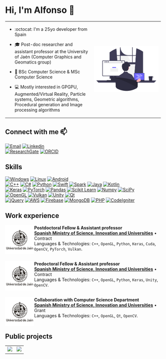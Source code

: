 # Hi, I'm Alfonso :wave:

<table style="border:none!important;">
    <tr>
        <td style="width:50%">
            <p>

- :octocat: I'm a 25yo developer from Spain 
        
- :mortar_board: Post-doc researcher and assistant professor at the University of Jaén (Computer Graphics and Geomatics group) 

- :page_with_curl: BSc Computer Science & MSc Computer Science 

- :computer: Mostly interested in GPGPU, Augmented/Virtual Reality, Particle systems, Geometric algorithms, Procedural generation and Image processing algorithms 
            </p>
        </td>
        <td style="width:40%">
            <img src="assets/introduction/programming.png"> 
        </td>
    </tr>
</table>

## Connect with me :mailbox:

[![Email](https://img.shields.io/badge/allopezr@ujaen.es-email-red?style=for-the-badge&logo=gmail&logoColor=white&labelColor=101010)](mailto:allopezr@ujaen.es) [![Linkedin](https://img.shields.io/badge/Alfonso_López_Ruiz-LinkedIn-green?style=for-the-badge&logo=LinkedIn&logoColor=white&labelColor=101010)](https://www.linkedin.com/in/alfonso-l%C3%B3pez-ruiz-7607331b7/)
</br>
[![ResearchGate](https://img.shields.io/badge/Alfonso_López_Ruiz-ResearchGate-orange?style=for-the-badge&logo=ResearchGate&logoColor=white&labelColor=101010)](https://www.researchgate.net/profile/Alfonso_Ruiz2) [![ORCID](https://img.shields.io/badge/0000_0003_1423_9496-ORCID-blue?style=for-the-badge&logo=ORCID&logoColor=white&labelColor=101010)](mailto:allopezr@ujaen.es)

## Skills

[![Windows](https://img.shields.io/badge/Windows-999999?style=for-the-badge&logo=windows&logoColor=white&labelColor=101010)]()
[![Linux](https://img.shields.io/badge/Linux-FA7343?style=for-the-badge&logo=linux&logoColor=white&labelColor=101010)]()
[![Android](https://img.shields.io/badge/Android-1575F9?style=for-the-badge&logo=android&logoColor=white&labelColor=101010)]()
</br>
[![C++](https://img.shields.io/badge/C++-FA7343?style=for-the-badge&logo=cplusplus&logoColor=white&labelColor=101010)]()
[![C#](https://img.shields.io/badge/C_Sharp-orange?style=for-the-badge&logo=cplusplus&logoColor=white&labelColor=101010)]()
[![Python](https://img.shields.io/badge/Python-1575F9?style=for-the-badge&logo=csharp&logoColor=white&labelColor=101010)]()
[![Swift](https://img.shields.io/badge/Swift-green?style=for-the-badge&logo=swift&logoColor=white&labelColor=101010)]()
[![Spark](https://img.shields.io/badge/Spark-purple?style=for-the-badge&logo=apachespark&logoColor=white&labelColor=101010)]()
[![Java](https://img.shields.io/badge/Java-007396?style=for-the-badge&logo=oracle&logoColor=white&labelColor=101010)]()
[![Kotlin](https://img.shields.io/badge/Kotlin-0095D5?style=for-the-badge&logo=kotlin&logoColor=white&labelColor=101010)]()
</br>
[![Keras](https://img.shields.io/badge/Keras-green?style=for-the-badge&logo=keras&logoColor=white&labelColor=101010)]()
[![PyTorch](https://img.shields.io/badge/PyTorch-red?style=for-the-badge&logo=pytorch&logoColor=white&labelColor=101010)]()
[![Pandas](https://img.shields.io/badge/Pandas-pink?style=for-the-badge&logo=pandas&logoColor=white&labelColor=101010)]()
[![Scikit Learn](https://img.shields.io/badge/Scikit_Learn-007396?style=for-the-badge&logo=scikitlearn&logoColor=white&labelColor=101010)]()
[![Numpy](https://img.shields.io/badge/Numpy-0095D5?style=for-the-badge&logo=numpy&logoColor=white&labelColor=101010)]()
[![SciPy](https://img.shields.io/badge/SciPy-olive?style=for-the-badge&logo=scipy&logoColor=white&labelColor=101010)]()
</br>
[![OpenGL](https://img.shields.io/badge/OpenGL-999999?style=for-the-badge&logo=OpenGL&logoColor=white&labelColor=101010)]()
[![Vulkan](https://img.shields.io/badge/Vulkan-999999?style=for-the-badge&logo=vulkan&logoColor=white&labelColor=101010)]()
[![Unity](https://img.shields.io/badge/Unity-3DDC84?style=for-the-badge&logo=unity&logoColor=white&labelColor=101010)]()
[![Qt](https://img.shields.io/badge/Qt-yellow?style=for-the-badge&logo=qt&logoColor=white&labelColor=101010)]()
</br>
[![jQuery](https://img.shields.io/badge/jQuery-F7DF1E?style=for-the-badge&logo=jquery&logoColor=white&labelColor=101010)]()
[![AWS](https://img.shields.io/badge/AWS-232F3E?style=for-the-badge&logo=amazon-aws&logoColor=white&labelColor=101010)]()
[![Firebase](https://img.shields.io/badge/Firebase-FFCA28?style=for-the-badge&logo=firebase&logoColor=white&labelColor=101010)]()
[![MongoDB](https://img.shields.io/badge/MongoDB-47A248?style=for-the-badge&logo=mongodb&logoColor=white&labelColor=101010)]()
[![PHP](https://img.shields.io/badge/PHP-FFCA28?style=for-the-badge&logo=php&logoColor=white&labelColor=101010)]()
[![CodeIgniter](https://img.shields.io/badge/CodeIgniter-47A248?style=for-the-badge&logo=codeigniter&logoColor=white&labelColor=101010)]()
</br>

## Work experience

[<img align="left" height="94px" width="94px" alt="University of Jaén" src="Assets/Media/Uja.png"/>](https://ujaen.es)

**Postdoctoral Fellow & Assistant professor** \
[**Spanish Ministry of Science, Innovation and Universities**](https://ujaen.es) • Contract \
Languages & Technologies: `C++`, `OpenGL`, `Python`, `Keras`, `Cuda`, `OpenCV`, `PyTorch`, `Vulkan`. \
<br/>

[<img align="left" height="94px" width="94px" alt="University of Jaén" src="Assets/Media/Uja.png"/>](https://ujaen.es)

**Predoctoral Fellow & Assistant professor** \
[**Spanish Ministry of Science, Innovation and Universities**](https://ujaen.es) • Contract \
Languages & Technologies: `C++`, `OpenGL`, `Python`, `Keras`, `Unity`, `OpenCV`. \
<br/>

[<img align="left" height="94px" width="94px" alt="University of Jaén" src="Assets/Media/Uja.png"/>](https://ujaen.es)

**Collaboration with Computer Science Department** \
[**Spanish Ministry of Science, Innovation and Universities**](https://ujaen.es) • Grant \
Languages & Technologies: `C++`, `OpenGL`, `Qt`, `OpenCV`. \
<br/>

## Public projects

<table>
    <tr>
        <td style="width:50%">
            <img src="https://github-readme-stats.vercel.app/api?username=AlfonsoLRz&bg_color=30,e96443,904e95&title_color=fff&text_color=fff&rank_icon=github" height=200>
        </td>
        <td  style="width:50%">
            <img src="https://github-readme-stats.vercel.app/api/top-langs/?username=AlfonsoLRz&bg_color=30,e96443,904e95&title_color=fff&text_color=fff&layout=donut" height=200>
        </td>
    </tr>
</table>

<!-- ### Pinned repositories

<table style="width:100%">
<tr>
    <td>
        <a href="https://github.com/AlfonsoLRz/AG2223"><img align="center" src="https://github-readme-stats.vercel.app/api/pin/?username=AlfonsoLRz&repo=AG2223&theme=nord" alt="Algoritmos Geometricos" /></a>
    </td>
    <td>
        <a href="https://github.com/AlfonsoLRz/ScopusPlot"><img align="center" src="https://github-readme-stats.vercel.app/api/pin/?username=AlfonsoLRz&repo=ScopusPlot&theme=nord" alt="ScopusPlot"/></a>
    </td>
</tr>
<tr>
    <td>
        <a href="https://github.com/AlfonsoLRz/PointCloudRendering"><img align="center" src="https://github-readme-stats.vercel.app/api/pin/?username=AlfonsoLRz&repo=PointCloudRendering&theme=nord" alt="Point Cloud Rendering" /></a>
    </td>
    <td>
        <a href="https://github.com/AlfonsoLRz/TIFF2JPEG"><img align="center" src="https://github-readme-stats.vercel.app/api/pin/?username=AlfonsoLRz&repo=TIFF2JPEG&theme=nord" alt="TIFF2JPEG"/></a>
    </td>
</tr>
<tr>
    <td>
        <a href="https://github.com/AlfonsoLRz/brdf_viewer"><img align="center" src="https://github-readme-stats.vercel.app/api/pin/?username=AlfonsoLRz&repo=brdf_viewer&theme=nord" alt="BRDF Viewer" /></a>
    </td>
    <td>
        <a href="https://github.com/SensorLaboratory/SensorLaboratory.github.io"><img align="center" src="https://github-readme-stats.vercel.app/api/pin/?username=SensorLaboratory&repo=SensorLaboratory.github.io&theme=nord" alt="Sensor laboratory"/></a>
    </td>
</tr>
</table> -->



